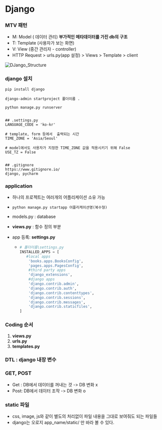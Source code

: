 #  Django



### MTV  패턴

- M: Model ( 데이터 관리)  __부가적인 메타데이터를 가진 db의 구조__
- T:  Template (사용자가 보는 화면)
- V: View (중간 관리자 - controller)
- HTTP Request  > urls.py(app 설정) >  Views  >  Template  >  client



![DJango_Structure](https://mdn.mozillademos.org/files/13931/basic-django.png)



### django 설치

```
pip install django

django-admin startproject 폴더이름 .

python manage.py runserver


## .settings.py
LANGUAGE_CODE = 'ko-kr'

# template, form 등에서  출력되는 시간
TIME_ZONE = 'Asia/Seoul'

# model에서도 사용자가 지정한 TIME_ZONE 값을 적용시키기 위해 False
USE_TZ = False


## .gitignore
https://www.gitignore.io/
django, pycharm
```



### application

- 하나의 프로젝트는 여러개의 어플리케이션 소유 가능

- ```
  python manage.py startapp 어플리케이션명(복수형)
  ```

- models.py : database

- __views.py__ : 함수 정의 부분

- app 등록:  __settings.py__

  
  
  - ```python
    # 폴더이름\settings.py
    INSTALLED_APPS = [
       #local apps
        'books.apps.BooksConfig',
        'pages.apps.PagesConfig',
        #third party apps
        'django_extensions',
        #django apps
        'django.contrib.admin',
        'django.contrib.auth',
        'django.contrib.contenttypes',
        'django.contrib.sessions',
        'django.contrib.messages',
        'django.contrib.staticfiles',
    ]
    ```



### Coding 순서

1.  __views.py__
2.  __urls.py__
3.  __templates.py__





### DTL : django 내장 변수



### GET, POST

- Get : DB에서 데이터를 꺼내는 것 ->  DB 변화 x
- Post: DB에서 데이터 조작 -> DB 변화 o



### static 파일

- css, image, js와 같이 별도의 처리없이 파일 내용을 그대로 보여줘도 되는 파일들
- django는 오로지 app_name/static/ 만 바라 볼 수 있다.